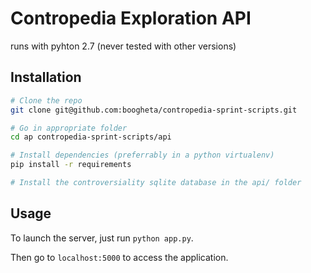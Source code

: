 # Contropedia Exploration API
runs with pyhton 2.7 (never tested with other versions)

## Installation

```bash
# Clone the repo
git clone git@github.com:boogheta/contropedia-sprint-scripts.git

# Go in appropriate folder
cd ap contropedia-sprint-scripts/api

# Install dependencies (preferrably in a python virtualenv)
pip install -r requirements

# Install the controversiality sqlite database in the api/ folder
```

## Usage

To launch the server, just run `python app.py`.

Then go to `localhost:5000` to access the application.
